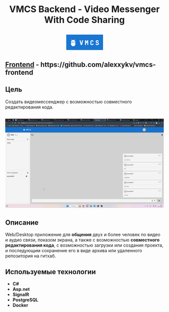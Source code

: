 <h1 align="center">VMCS Backend - Video Messenger With Code Sharing</h1>
<h2 align="center">

![logo](readme_assets/logo.png)

</h2>

<h2><a href="https://github.com/alexxykv/vmcs-frontend">Frontend</a> - https://github.com/alexxykv/vmcs-frontend</h2>


## Цель

Создать видеомессенджер с возможностью совместного редактирования кода.

<h2 align="center">

![logo](readme_assets/channel.gif)

</h2>

## Описание

Web/Desktop приложение для __общения__ двух и более человек по видео и аудио связи, показом экрана, а также с возможностью __совместного редактирования кода__, с возможностью загрузки или создания проекта, и последующим сохранение его в виде архива или удаленного репозитория на гитхаб.

## Используемые технологии

* __C#__
* __Asp.net__
* __SignalR__
* __PostgreSQL__
* __Docker__
